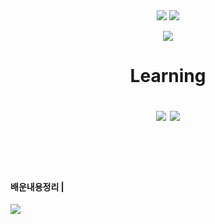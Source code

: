 
<div align="center">
 <img src="https://capsule-render.vercel.app/api?type=waving&reversal=true&color=gradient&customColorList=4&height=300&section=header&text=AboutMe%20&fontSize=90"/>
 <a href="https://github.com/jikwan0327/github-readme-stats">
    <img src="https://github-readme-stats.vercel.app/api?username=tedsoftj1123&bg_color=30,BDCCE6,6BE78D&title_color=fff&text_color=fff"/></a>
 <p><a href="http://mazassumnida.wtf/api/mini/generate_badge?boj=tedsoftj1123">    <img src="http://mazassumnida.wtf/api/mini/generate_badge?boj=tedsoftj1123"/></a></p>
</div>

<h1 align="center">
 <p></p>
 <p>Learning</p>
<img src="https://img.shields.io/badge/Spring Boot-6DB33F?style=flat&logo=SpringBoot&logoColor=white"/>
<img src="https://img.shields.io/badge/Spring-6DB33F?style=flat&logo=Spring&logoColor=white"/></a></br></br></br>


#### 배운내용정리 |
<a href="https://hollow-quesadilla-5d3.notion.site/cfe8e66b97794242b458c9b1f89ef5ec"><img src="https://img.shields.io/badge/Notion-000000?style=flat-square&logo=Notion&logoColor=white"/></a>
